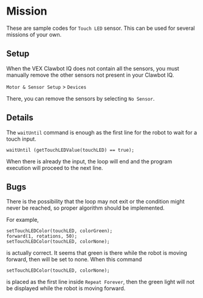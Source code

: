 # Mission
These are sample codes for `Touch LED` sensor. This can be used for
several missions of your own.

## Setup
When the VEX Clawbot IQ does not contain all the sensors,
you must manually remove the other sensors not present in your
Clawbot IQ.

`Motor & Sensor Setup` > `Devices`

There, you can remove the sensors by selecting `No Sensor`.

## Details
The `waitUntil` command is enough as the first line for the robot
to wait for a touch input.

`waitUntil (getTouchLEDValue(touchLED) == true);`

When there is already the input, the loop will end and the program
execution will proceed to the next line.

## Bugs
There is the possibility that the loop may not exit or
the condition might never be reached, so proper algorithm
should be implemented.

For example,

```
setTouchLEDColor(touchLED, colorGreen);
forward(1, rotations, 50);
setTouchLEDColor(touchLED, colorNone);
```

is actually correct. It seems that green is there
while the robot is moving forward, then will be set
to none. When this command 

`setTouchLEDColor(touchLED, colorNone);`

is placed as the first line inside `Repeat Forever`,
then the green light will not be displayed while the robot
is moving forward.
